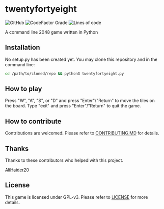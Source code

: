 # twentyfortyeight
![GitHub](https://img.shields.io/github/license/Badboy-16/twentyfortyeight)
![CodeFactor Grade](https://img.shields.io/codefactor/grade/github/badboy-16/twentyfortyeight/main)
![Lines of code](https://img.shields.io/tokei/lines/github/Badboy-16/twentyfortyeight)

A command line 2048 game written in Python

## Installation
No setup.py has been created yet. You may clone this repository and in the command line:
```bash
cd /path/to/cloned/repo && python3 twentyfortyeight.py
```

## How to play
Press "W", "A", "S", or "D" and press "Enter"/"Return" to move the tiles on the board. Type "exit" and press "Enter"/"Return" to quit the game.

## How to contribute
Contributions are welcomed. Please refer to [CONTRIBUTING.MD](https://github.com/Badboy-16/twentyfortyeight/blob/main/CONTRIBUTING.md) for details.

## Thanks
Thanks to these contributors who helped with this project.

[AliHaider20](https://github.com/AliHaider20)

## License
This game is licensed under GPL-v3. Please refer to [LICENSE](https://github.com/Badboy-16/twentyfortyeight/blob/main/LICENSE) for more details.
